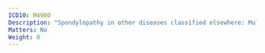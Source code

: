 ```yaml
---
ICD10: M4980
Description: "Spondylopathy in other diseases classified elsewhere: Multiple sites in spine"
Matters: No
Weight: 0
---
```


